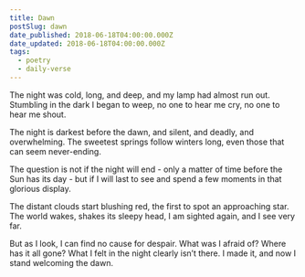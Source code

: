 ```yaml
---
title: Dawn
postSlug: dawn
date_published: 2018-06-18T04:00:00.000Z
date_updated: 2018-06-18T04:00:00.000Z
tags:
  - poetry
  - daily-verse
---
```


The night was cold, long, and deep,
and my lamp had almost run out.
Stumbling in the dark I began to weep,
no one to hear me cry, no one to hear me shout.

The night is darkest before the dawn,
and silent, and deadly, and overwhelming.
The sweetest springs follow winters long,
even those that can seem never-ending.

The question is not if the night will end -
only a matter of time before the Sun has its day -
but if I will last to see and spend
a few moments in that glorious display.

The distant clouds start blushing red,
the first to spot an approaching star.
The world wakes, shakes its sleepy head,
I am sighted again, and I see very far.

But as I look, I can find no cause for despair.
What was I afraid of? Where has it all gone?
What I felt in the night clearly isn’t there.
I made it, and now I stand welcoming the dawn.
